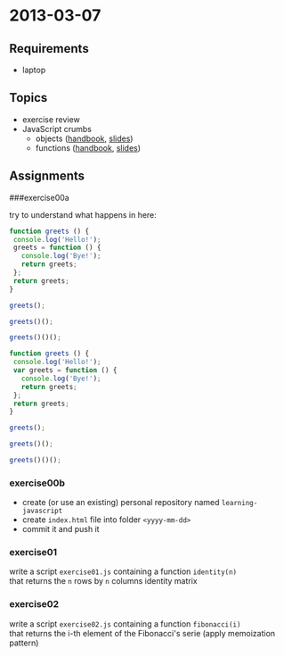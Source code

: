 # 2013-03-07

## Requirements

* laptop

## Topics

* exercise review
* JavaScript crumbs
  - objects ([handbook](https://github.com/cvdlab/javascript-crumbs/blob/master/chapters/objects/Readme.md), [slides](http://apily.io/slidify?md=https://raw.github.com/cvdlab/javascript-crumbs-slides/master/chapters/objects/Readme.md))
  - functions ([handbook](https://github.com/cvdlab/javascript-crumbs/blob/master/chapters/functions/Readme.md), [slides](http://apily.io/slidify?md=https://raw.github.com/cvdlab/javascript-crumbs-slides/master/chapters/functions/Readme.md))
  

## Assignments

###exercise00a

try to understand what happens in here:

```js
function greets () {
 console.log('Hello!');
 greets = function () {
   console.log('Bye!');
   return greets;
 };
 return greets;
}

greets();

greets()();

greets()()();
```

```js
function greets () {
 console.log('Hello!');
 var greets = function () {
   console.log('Bye!');
   return greets;
 };
 return greets;
}

greets();

greets()();

greets()()();
```

### exercise00b

- create (or use an existing) personal repository named `learning-javascript`
- create `index.html` file into folder `<yyyy-mm-dd>`
- commit it and push it

### exercise01

write a script `exercise01.js` containing a function `identity(n)`  
that returns the `n` rows by `n` columns identity matrix

### exercise02

write a script `exercise02.js` containing a function `fibonacci(i)`   
that returns the i-th element of the Fibonacci's serie (apply memoization pattern)


